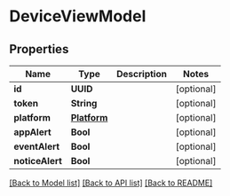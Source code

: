 # DeviceViewModel

## Properties
Name | Type | Description | Notes
------------ | ------------- | ------------- | -------------
**id** | **UUID** |  | [optional] 
**token** | **String** |  | [optional] 
**platform** | [**Platform**](Platform.md) |  | [optional] 
**appAlert** | **Bool** |  | [optional] 
**eventAlert** | **Bool** |  | [optional] 
**noticeAlert** | **Bool** |  | [optional] 

[[Back to Model list]](../README.md#documentation-for-models) [[Back to API list]](../README.md#documentation-for-api-endpoints) [[Back to README]](../README.md)



